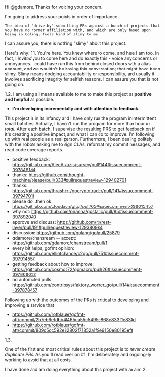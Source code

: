 Hi @gdamore, Thanks for voicing your concern.

I'm going to address your points in order of importance.

```
The idea of "drive by" submitting PRs against a bunch of projects that you have no former affiliation with, and which are only based upon being in Golang, feels kind of slimy to me.
```

I can assure you, there is nothing "slimy" about this project.

Here's why:
1.1. You're here. You knew where to come, and here I am too. In fact, I _invited_ you
to come here and do exactly this - voice any concerns or annoyances.
I could have run this from behind closed doors with a alias account, and we wouldn't
be having this conversation; that might have been slimy. Slimy means dodging
accountability or responsibility, and usually it involves sacrificing
integrity for selfish reasons. I can assure you that is not going on.

1.2. I am using all means available to me to make this project as __positive and helpful__ as possible.

- __I'm developing incrementally and with attention to feedback.__

This project is in its infancy and I have only run the program in intermittent
small batches. Actually, I haven't run the program for more than hour _in total_. 
After each batch, I supervise the resulting PRS to get feedback on if it's creating a positive
impact, and what I can do to improve. I'm following up with real people as a real person.
Furthermore, I been dealing politely with the robots asking me to sign CLAs, reformat
my commit messages, and read code coverage reports.

- positive feedback: https://github.com/AlecAivazis/survey/pull/144#issuecomment-397848144
- thanks: https://github.com/thought-machine/please/pull/333#pullrequestreview-129402701
- thanks: https://github.com/thrasher-/gocryptotrader/pull/141#issuecomment-397947011
- please do...then ok: https://github.com/cloudson/gitql/pull/65#issuecomment-398015457
- why not: https://github.com/piranha/gostatic/pull/85#issuecomment-397892040
- approve and discuss: https://github.com/rs/rest-layer/pull/191#pullrequestreview-129380984
- discussion: https://github.com/golang/go/pull/25879
- gdamore/chansream -- accept: https://github.com/gdamore/chanstream/pull/1
- every bit helps, gofmt opinion: https://github.com/elliotchance/c2go/pull/751#issuecomment-397914557
- getting feedback about how to improve: https://github.com/cosmos72/gomacro/pull/26#issuecomment-397868032
- no automated pulls: https://github.com/contribsys/faktory_worker_go/pull/14#issuecomment-397878457

Following up with the outcomes of the PRs is critical to developing and improving a service
that 
- https://github.com/rotblauer/gofmt-att/commit/2b7eb6efdbb4f465ca55c5495e868e833f1e830d
- https://github.com/rotblauer/gofmt-att/commit/809c5cc592e82802f71852a1f9e9150e80195ef8


1.3.

One of the first and most critical rules about this project is to _never create duplicate PRs_.
As you'll read over on #1, I'm deliberately and ongoing-ly working to avoid that at all costs.






I have done and am doing everything about this project with an aim 
2. 